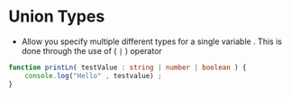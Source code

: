 # Union Types
- Allow you specify multiple different types for a single variable . This is done through the use of ( `|` ) operator 

```typescript
function printLn( testValue : string | number | boolean ) {
    console.log("Hello" , testvalue) ; 
}
```

